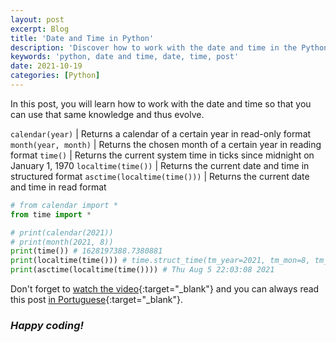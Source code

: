```yaml
---
layout: post
excerpt: Blog
title: 'Date and Time in Python'
description: 'Discover how to work with the date and time in the Python programming language. Get answers to your questions with the theory and examples presented.'
keywords: 'python, date and time, date, time, post'
date: 2021-10-19
categories: [Python]
---
```


In this post, you will learn how to work with the date and time so that you can use that same knowledge and thus evolve.

`calendar(year)` | Returns a calendar of a certain year in read-only format
`month(year, month)` | Returns the chosen month of a certain year in reading format
`time()` | Returns the current system time in ticks since midnight on January 1, 1970
`localtime(time())` | Returns the current date and time in structured format
`asctime(localtime(time()))` | Returns the current date and time in read format

```python
# from calendar import *
from time import *

# print(calendar(2021))
# print(month(2021, 8))
print(time()) # 1628197388.7380881
print(localtime(time())) # time.struct_time(tm_year=2021, tm_mon=8, tm_mday=5, tm_hour=22, tm_min=3, tm_sec=8, tm_wday=3, tm_yday=217, tm_isdst=1)
print(asctime(localtime(time()))) # Thu Aug 5 22:03:08 2021
```

Don't forget to [watch the video](https://youtu.be/pT6gLZZOoIw){:target="\_blank"} and you can always read this post [in Portuguese](https://caffeinealgorithm.com/blog/20211019/data-e-hora-em-python/){:target="\_blank"}.

### _Happy coding!_
